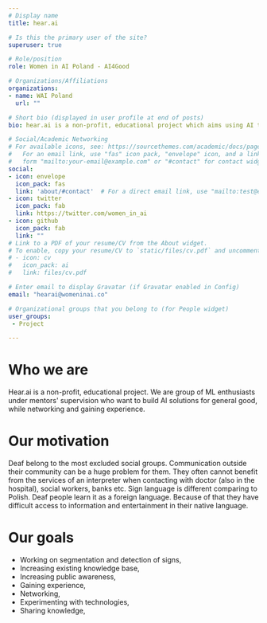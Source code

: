 ```yaml
---
# Display name
title: hear.ai

# Is this the primary user of the site?
superuser: true

# Role/position
role: Women in AI Poland - AI4Good

# Organizations/Affiliations
organizations:
- name: WAI Poland
  url: ""

# Short bio (displayed in user profile at end of posts)
bio: hear.ai is a non-profit, educational project which aims using AI to help Deaf community

# Social/Academic Networking
# For available icons, see: https://sourcethemes.com/academic/docs/page-builder/#icons
#   For an email link, use "fas" icon pack, "envelope" icon, and a link in the
#   form "mailto:your-email@example.com" or "#contact" for contact widget.
social:
- icon: envelope
  icon_pack: fas
  link: 'about/#contact'  # For a direct email link, use "mailto:test@example.org".
- icon: twitter
  icon_pack: fab
  link: https://twitter.com/women_in_ai
- icon: github
  icon_pack: fab
  link: ""
# Link to a PDF of your resume/CV from the About widget.
# To enable, copy your resume/CV to `static/files/cv.pdf` and uncomment the lines below.
# - icon: cv
#   icon_pack: ai
#   link: files/cv.pdf

# Enter email to display Gravatar (if Gravatar enabled in Config)
email: "hearai@womeninai.co"

# Organizational groups that you belong to (for People widget)
user_groups:
 - Project

---
```

# Who we are

Hear.ai is a non-profit, educational project.
We are group of ML enthusiasts under mentors' supervision 
who want to build AI solutions for general good, 
while networking and gaining experience.

# Our motivation

Deaf belong to the most excluded social groups. Communication outside their community can be a huge problem for them. They often cannot benefit from the services of an interpreter when contacting with doctor (also in the hospital), social workers, banks etc.
Sign language is different comparing to Polish. Deaf people learn it as a foreign language. Because of that they have difficult access to information and entertainment in their native language. 

# Our goals

* Working on segmentation and detection of signs,
* Increasing existing knowledge base,
* Increasing public awareness,
* Gaining experience,
* Networking,
* Experimenting with technologies,
* Sharing knowledge,
